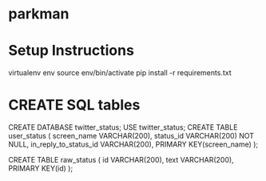 # parkman

# Setup Instructions

virtualenv env
source env/bin/activate
pip install -r requirements.txt


# CREATE SQL tables
CREATE DATABASE twitter_status;
USE twitter_status;
CREATE TABLE user_status
(
    screen_name VARCHAR(200),
    status_id VARCHAR(200) NOT NULL,
    in_reply_to_status_id VARCHAR(200),
    PRIMARY KEY(screen_name)
);

CREATE TABLE raw_status
(
    id VARCHAR(200),
    text VARCHAR(200),
    PRIMARY KEY(id)
);
